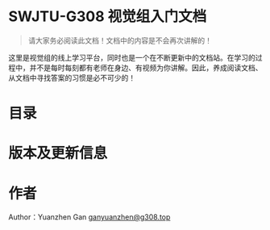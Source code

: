 # SWJTU-G308 视觉组入门文档

> 请大家务必阅读此文档！文档中的内容是不会再次讲解的！

这里是视觉组的线上学习平台，同时也是一个在不断更新中的文档站。在学习的过程中，并不是每时每刻都有老师在身边、有视频为你讲解。因此，养成阅读文档、从文档中寻找答案的习惯是必不可少的！

# 目录

# 版本及更新信息

# 作者
Author：Yuanzhen Gan <ganyuanzhen@g308.top> 
